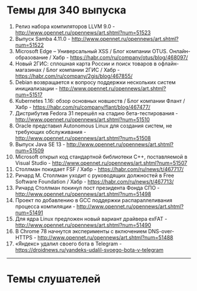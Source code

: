 # Темы для 340 выпуска
1. Релиз набора компиляторов LLVM 9.0 - http://www.opennet.ru/opennews/art.shtml?num=51523
1. Выпуск Samba 4.11.0 - http://www.opennet.ru/opennews/art.shtml?num=51522
1. Microsoft Edge – Универсальный XSS / Блог компании OTUS. Онлайн-образование / Хабр - https://habr.com/ru/company/otus/blog/468097/
1. Новый 2ГИС: сплошная карта России и поиск товаров в офлайн-магазинах / Блог компании 2ГИС / Хабр - https://habr.com/ru/company/2gis/blog/467855/
1. Debian возвращается к вопросу поддержки нескольких систем инициализации - http://www.opennet.ru/opennews/art.shtml?num=51517
1. Kubernetes 1.16: обзор основных новшеств / Блог компании Флант / Хабр - https://habr.com/ru/company/flant/blog/467477/
1. Дистрибутив Fedora 31 перешёл на стадию бета-тестирования - http://www.opennet.ru/opennews/art.shtml?num=51510
1. Oracle представил Autonomous Linux для создания систем, не требующих обслуживания - http://www.opennet.ru/opennews/art.shtml?num=51508
1. Выпуск Java SE 13 - http://www.opennet.ru/opennews/art.shtml?num=51509
1. Microsoft открыл код стандартной библиотеки С++, поставляемой в Visual Studio - http://www.opennet.ru/opennews/art.shtml?num=51507
1. Столлман покидает FSF / Хабр - https://habr.com/ru/news/t/467717/
1. Ричард М. Столлман уходит с руководящих должностей в Free Software Foundation / Хабр - https://habr.com/ru/news/t/467713/
1. Ричард Столлман покинул пост президента Фонда СПО - http://www.opennet.ru/opennews/art.shtml?num=51498
1. Проект по добавлению в GCC поддержки распараллеливания процесса компиляции - http://www.opennet.ru/opennews/art.shtml?num=51491
1. Для ядра Linux предложен новый вариант драйвера exFAT - http://www.opennet.ru/opennews/art.shtml?num=51490
1. В Chrome 78 начнутся эксперименты с включением DNS-over-HTTPS - http://www.opennet.ru/opennews/art.shtml?num=51488
1. «Яндекс» удалил своего бота в Telegram - https://droidnews.ru/yandeks-udalil-svoego-bota-v-telegram

---

# Темы слушателей
